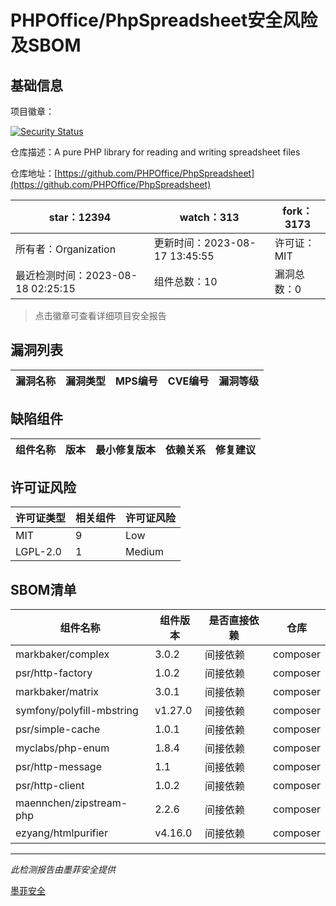 # PHPOffice/PhpSpreadsheet安全风险及SBOM

## 基础信息

项目徽章：

[![Security Status](https://www.murphysec.com/platform3/v31/badge/1692241076969951232.svg)](https://www.murphysec.com/console/report/1692241076500189184/1692241076969951232)

仓库描述：A pure PHP library for reading and writing spreadsheet files

仓库地址：[https://github.com/PHPOffice/PhpSpreadsheet](https://github.com/PHPOffice/PhpSpreadsheet)

| star：12394 | watch：313 | fork：3173 |
| ----------- | -------------- | ------------ |
| 所有者：Organization | 更新时间：2023-08-17 13:45:55 | 许可证：MIT |
| 最近检测时间：2023-08-18 02:25:15 | 组件总数：10 | 漏洞总数：0 |

> 点击徽章可查看详细项目安全报告



## 漏洞列表

| 漏洞名称 | 漏洞类型 | MPS编号 | CVE编号 | 漏洞等级 |
| ------- | ------ | ------- | ------ | ----- |





## 缺陷组件

| 组件名称 | 版本 | 最小修复版本 | 依赖关系 | 修复建议 |
| -------- | ---- | ------------ | -------- | -------- |





## 许可证风险

| 许可证类型 | 相关组件 | 许可证风险 |
| ---------- | -------- | ---------- |
|MIT|9|Low|
|LGPL-2.0|1|Medium|




## SBOM清单

| 组件名称 | 组件版本 | 是否直接依赖 | 仓库 |
| -------- | -------- | ------------ | ---- |
|markbaker/complex|3.0.2|间接依赖|composer|
|psr/http-factory|1.0.2|间接依赖|composer|
|markbaker/matrix|3.0.1|间接依赖|composer|
|symfony/polyfill-mbstring|v1.27.0|间接依赖|composer|
|psr/simple-cache|1.0.1|间接依赖|composer|
|myclabs/php-enum|1.8.4|间接依赖|composer|
|psr/http-message|1.1|间接依赖|composer|
|psr/http-client|1.0.2|间接依赖|composer|
|maennchen/zipstream-php|2.2.6|间接依赖|composer|
|ezyang/htmlpurifier|v4.16.0|间接依赖|composer|


------

*此检测报告由墨菲安全提供*

[墨菲安全](www.murphysec.com)